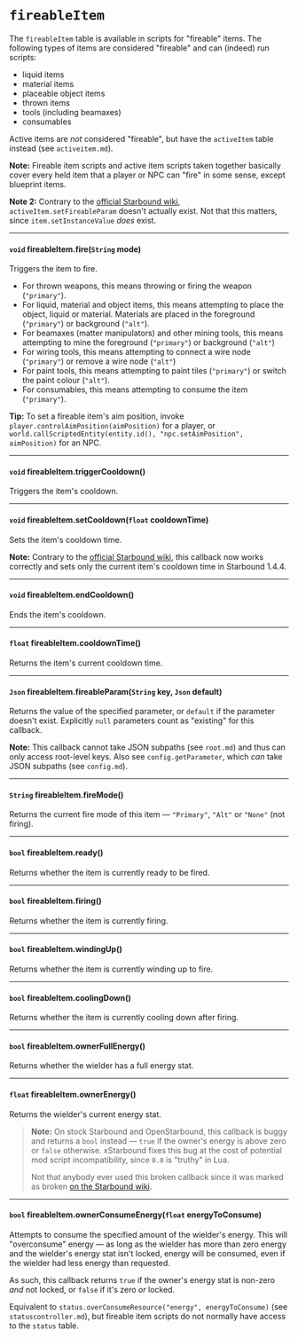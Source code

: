 # `fireableItem`

The `fireableItem` table is available in scripts for "fireable" items. The following types of items are considered "fireable" and can (indeed) run scripts:

- liquid items
- material items
- placeable object items
- thrown items
- tools (including beamaxes)
- consumables

Active items are *not* considered "fireable", but have the `activeItem` table instead (see `activeitem.md`).

**Note:** Fireable item scripts and active item scripts taken together basically cover every held item that a player or NPC can "fire" in some sense, except blueprint items.

**Note 2:** Contrary to the [official Starbound wiki](https://starbounder.org/Modding:Lua/Tables/FireableItem), `activeItem.setFireableParam` doesn't actually exist. Not that this matters, since `item.setInstanceValue` *does* exist.

----

#### `void` fireableItem.fire(`String` mode)

Triggers the item to fire.

- For thrown weapons, this means throwing or firing the weapon (`"primary"`).
- For liquid, material and object items, this means attempting to place the object, liquid or material. Materials are placed in the foreground (`"primary"`) or background (`"alt"`).
- For beamaxes (matter manipulators) and other mining tools, this means attempting to mine the foreground (`"primary"`) or background (`"alt"`)
- For wiring tools, this means attempting to connect a wire node (`"primary"`) or remove a wire node (`"alt"`)
- For paint tools, this means attempting to paint tiles (`"primary"`) or switch the paint colour (`"alt"`).
- For consumables, this means attempting to consume the item (`"primary"`).

**Tip:** To set a fireable item's aim position, invoke `player.controlAimPosition(aimPosition)` for a player, or `world.callScriptedEntity(entity.id(), "npc.setAimPosition", aimPosition)` for an NPC.

----

#### `void` fireableItem.triggerCooldown()

Triggers the item's cooldown.

----

#### `void` fireableItem.setCooldown(`float` cooldownTime)

Sets the item's cooldown time.

**Note:** Contrary to the [official Starbound wiki](https://starbounder.org/Modding:Lua/Tables/FireableItem), this callback now works correctly and sets only the current item's cooldown time in Starbound 1.4.4.

----

#### `void` fireableItem.endCooldown()

Ends the item's cooldown.

----

#### `float` fireableItem.cooldownTime()

Returns the item's current cooldown time.

----

#### `Json` fireableItem.fireableParam(`String` key, `Json` default)

Returns the value of the specified parameter, or `default` if the parameter doesn't exist. Explicitly `null` parameters count as "existing" for this callback.

**Note:** This callback cannot take JSON subpaths (see `root.md`) and thus can only access root-level keys. Also see `config.getParameter`, which *can* take JSON subpaths (see `config.md`).

----

#### `String` fireableItem.fireMode()

Returns the current fire mode of this item — `"Primary"`, `"Alt"` or `"None"` (not firing).

----

#### `bool` fireableItem.ready()

Returns whether the item is currently ready to be fired.

----

#### `bool` fireableItem.firing()

Returns whether the item is currently firing.

----

#### `bool` fireableItem.windingUp()

Returns whether the item is currently winding up to fire.

----

#### `bool` fireableItem.coolingDown()

Returns whether the item is currently cooling down after firing.

----

#### `bool` fireableItem.ownerFullEnergy()

Returns whether the wielder has a full energy stat.

----

#### `float` fireableItem.ownerEnergy()

Returns the wielder's current energy stat.

> **Note:** On stock Starbound and OpenStarbound, this callback is buggy and returns a `bool` instead — `true` if the owner's energy is above zero or `false` otherwise. xStarbound fixes this bug at the cost of potential mod script incompatibility, since `0.0` is "truthy" in Lua.
> 
> Not that anybody ever used this broken callback since it was marked as broken [on the Starbound wiki](https://starbounder.org/Modding:Lua/Tables/FireableItem).

----

#### `bool` fireableItem.ownerConsumeEnergy(`float` energyToConsume)

Attempts to consume the specified amount of the wielder's energy. This will "overconsume" energy — as long as the wielder has more than zero energy and the wielder's energy stat isn't locked, energy will be consumed, even if the wielder had less energy than requested.

As such, this callback returns `true` if the owner's energy stat is non-zero *and* not locked, or `false` if it's zero *or* locked.

Equivalent to `status.overConsumeResource("energy", energyToConsume)` (see `statuscontroller.md`), but fireable item scripts do not normally have access to the `status` table.